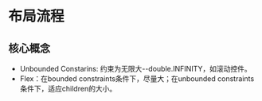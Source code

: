 # 布局流程

## 核心概念

* Unbounded Constarins: 约束为无限大--double.INFINITY，如滚动控件。
* Flex：在bounded constraints条件下，尽量大；在unbounded constraints条件下，适应children的大小。